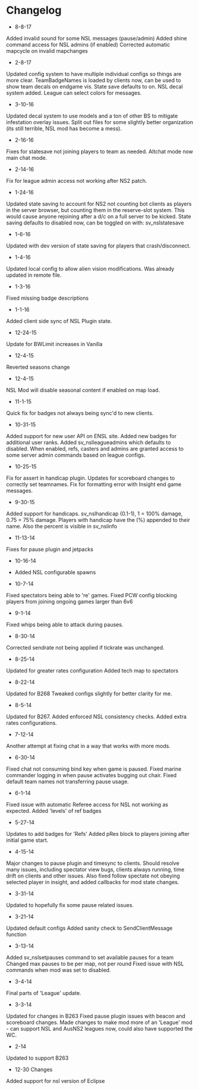 # Changelog

* 8-8-17

Added invalid sound for some NSL messages (pause/admin)
Added shine command access for NSL admins (if enabled)
Corrected automatic mapcycle on invalid mapchanges

* 2-8-17

Updated config system to have multiple individual configs so things are more clear.
TeamBadgeNames is loaded by clients now, can be used to show team decals on endgame vis.
State save defaults to on.
NSL decal system added.
League can select colors for messages.

* 3-10-16

Updated decal system to use models and a ton of other BS to mitigate infestation overlay issues.
Split out files for some slightly better organization (its still terrible, NSL mod has become a mess).

* 2-16-16

Fixes for statesave not joining players to team as needed.
Altchat mode now main chat mode.

* 2-14-16

Fix for league admin access not working after NS2 patch.

* 1-24-16

Updated state saving to account for NS2 not counting bot clients as players in the server browser, but counting them in the reserve-slot system.  This would cause anyone rejoining after a d/c on a full server to be kicked.
State saving defaults to disabled now, can be toggled on with: sv_nslstatesave

* 1-6-16

Updated with dev version of state saving for players that crash/disconnect.

* 1-4-16

Updated local config to allow alien vision modifications.
Was already updated in remote file.

* 1-3-16

Fixed missing badge descriptions

* 1-1-16

Added client side sync of NSL Plugin state.

* 12-24-15

Update for BWLimit increases in Vanilla

* 12-4-15

Reverted seasons change

* 12-4-15

NSL Mod will disable seasonal content if enabled on map load.

* 11-1-15

Quick fix for badges not always being sync'd to new clients.

* 10-31-15

Added support for new user API on ENSL site.
Added new badges for additional user ranks.
Added sv_nslleagueadmins which defaults to disabled.  When enabled, refs, casters and admins are granted access to some server admin commands based on league configs.

* 10-25-15

Fix for assert in handicap plugin.
Updates for scoreboard changes to correctly set teamnames.
Fix for formatting error with Insight end game messages.

* 9-30-15

Added support for handicaps.
sv_nslhandicap (0.1-1), 1 = 100% damage, 0.75 = 75% damage.
Players with handicap have the (%) appended to their name.
Also the percent is visible in sv_nslinfo

* 11-13-14

Fixes for pause plugin and jetpacks

* 10-16-14

* Added NSL configurable spawns

* 10-7-14

Fixed spectators being able to 're' games.
Fixed PCW config blocking players from joining ongoing games larger than 6v6

* 9-1-14

Fixed whips being able to attack during pauses.

* 8-30-14

Corrected sendrate not being applied if tickrate was unchanged.

* 8-25-14

Updated for greater rates configuration
Added tech map to spectators

* 8-22-14

Updated for B268
Tweaked configs slightly for better clarity for me.

* 8-5-14

Updated for B267.
Added enforced NSL consistency checks.
Added extra rates configurations.

* 7-12-14

Another attempt at fixing chat in a way that works with more mods.

* 6-30-14

Fixed chat not consuming bind key when game is paused.
Fixed marine commander logging in when pause activates bugging out chair.
Fixed default team names not transferring pause usage.

* 6-1-14

Fixed issue with automatic Referee access for NSL not working as expected.
Added 'levels' of ref badges

* 5-27-14

Updates to add badges for 'Refs'
Added pRes block to players joining after initial game start.

* 4-15-14

Major changes to pause plugin and timesync to clients.  Should resolve many issues, including spectator view bugs, clients always running, time drift on clients and other issues.  Also fixed follow spectate not obeying selected player in insight, and added callbacks for mod state changes.

* 3-31-14

Updated to hopefully fix some pause related issues.

* 3-21-14

Updated default configs
Added sanity check to SendClientMessage function

* 3-13-14

Added sv_nslsetpauses command to set available pauses for a team
Changed max pauses to be per map, not per round
Fixed issue with NSL commands when mod was set to disabled.

* 3-4-14

Final parts of 'League' update.

* 3-3-14

Updated for changes in B263
Fixed pause plugin issues with beacon and scoreboard changes.
Made changes to make mod more of an 'League' mod - can support NSL and AusNS2 leagues now, could also have supported the WC.

* 2-14

Updated to support B263

* 12-30 Changes

Added support for nsl version of Eclipse